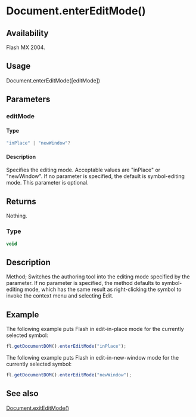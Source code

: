 # Document.enterEditMode()

## Availability

Flash MX 2004.

## Usage

Document.enterEditMode([editMode])

## Parameters

### **editMode**

#### Type

```typescript
"inPlace" | "newWindow"?
```

#### Description

Specifies the editing mode. Acceptable values are "inPlace" or "newWindow". If no parameter is specified, the default is symbol-editing mode. This parameter is optional.

## Returns

Nothing.

### Type

```typescript
void
```

## Description

Method; Switches the authoring tool into the editing mode specified by the parameter. If no parameter is specified, the method defaults to symbol-editing mode, which has the same result as right-clicking the symbol to invoke the context menu and selecting Edit.

## Example

The following example puts Flash in edit-in-place mode for the currently selected symbol:

```javascript
fl.getDocumentDOM().enterEditMode("inPlace");
```

The following example puts Flash in edit-in-new-window mode for the currently selected symbol:

```javascript
fl.getDocumentDOM().enterEditMode("newWindow");
```

## See also

[Document.exitEditMode()](../Document_object/Document61.md)

